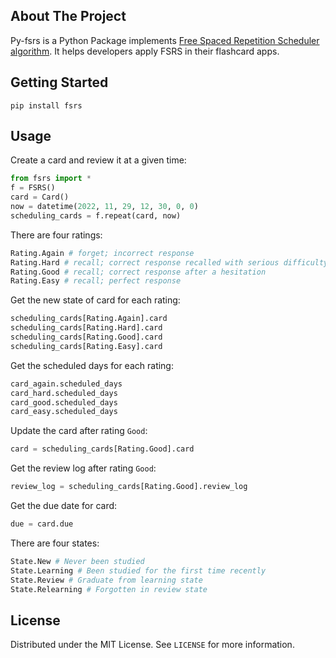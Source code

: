 ## About The Project

Py-fsrs is a Python Package implements [Free Spaced Repetition Scheduler algorithm](https://github.com/open-spaced-repetition/free-spaced-repetition-scheduler). It helps developers apply FSRS in their flashcard apps.

## Getting Started

```
pip install fsrs
```

## Usage

Create a card and review it at a given time:
```python
from fsrs import *
f = FSRS()
card = Card()
now = datetime(2022, 11, 29, 12, 30, 0, 0)
scheduling_cards = f.repeat(card, now)
```

There are four ratings:
```python
Rating.Again # forget; incorrect response
Rating.Hard # recall; correct response recalled with serious difficulty
Rating.Good # recall; correct response after a hesitation
Rating.Easy # recall; perfect response
```


Get the new state of card for each rating:
```python
scheduling_cards[Rating.Again].card
scheduling_cards[Rating.Hard].card
scheduling_cards[Rating.Good].card
scheduling_cards[Rating.Easy].card
```

Get the scheduled days for each rating:
```python
card_again.scheduled_days
card_hard.scheduled_days
card_good.scheduled_days
card_easy.scheduled_days
```

Update the card after rating `Good`:
```python
card = scheduling_cards[Rating.Good].card
```

Get the review log after rating `Good`:
```python
review_log = scheduling_cards[Rating.Good].review_log
```

Get the due date for card:
```python
due = card.due
```

There are four states:
```python
State.New # Never been studied
State.Learning # Been studied for the first time recently
State.Review # Graduate from learning state
State.Relearning # Forgotten in review state
```

## License

Distributed under the MIT License. See `LICENSE` for more information.
